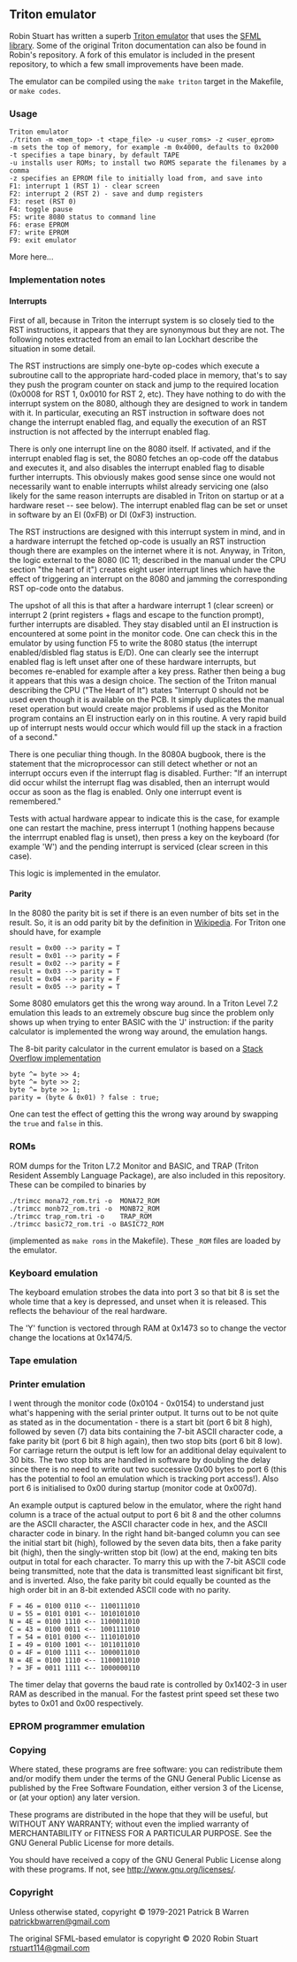 ## Triton emulator

Robin Stuart has written a superb [Triton
emulator](https://github.com/woo-j/triton) that uses the [SFML
library](https://www.sfml-dev.org/).  Some of the original Triton
documentation can also be found in Robin's repository.  A fork of this
emulator is included in the present repository, to which a few small
improvements have been made.

The emulator can be compiled using the `make triton` target in the
Makefile, or `make codes`.

### Usage
```
Triton emulator
./triton -m <mem_top> -t <tape_file> -u <user_roms> -z <user_eprom>
-m sets the top of memory, for example -m 0x4000, defaults to 0x2000
-t specifies a tape binary, by default TAPE
-u installs user ROMs; to install two ROMS separate the filenames by a comma
-z specifies an EPROM file to initially load from, and save into
F1: interrupt 1 (RST 1) - clear screen
F2: interrupt 2 (RST 2) - save and dump registers
F3: reset (RST 0)
F4: toggle pause
F5: write 8080 status to command line
F6: erase EPROM
F7: write EPROM
F9: exit emulator
```

More here...

### Implementation notes

#### Interrupts

First of all, because in Triton the interrupt system is so closely
tied to the RST instructions, it appears that they are synonymous but
they are not.  The following notes extracted from an email to Ian
Lockhart describe the situation in some detail.

The RST instructions are simply one-byte op-codes which execute a
subroutine call to the appropriate hard-coded place in memory, that's
to say they push the program counter on stack and jump to the required
location (0x0008 for RST 1, 0x0010 for RST 2, etc).  They have nothing
to do with the interrupt system on the 8080, although they are
designed to work in tandem with it.  In particular, executing an RST
instruction in software does not change the interrupt enabled flag,
and equally the execution of an RST instruction is not affected by the
interrupt enabled flag.

There is only one interrupt line on the 8080 itself.  If activated,
and if the interrupt enabled flag is set, the 8080 fetches an op-code
off the databus and executes it, and also disables the interrupt
enabled flag to disable further interrupts.  This obviously makes good
sense since one would not necessarily want to enable interrupts whilst
already servicing one (also likely for the same reason interrupts are
disabled in Triton on startup or at a hardware reset -- see below).
The interrupt enabled flag can be set or unset in software by an EI
(0xFB) or DI (0xF3) instruction.

The RST instructions are designed with this interrupt system in mind,
and in a hardware interrupt the fetched op-code is usually an RST
instruction though there are examples on the internet where it is not.
Anyway, in Triton, the logic external to the 8080 (IC 11; described in the
manual under the CPU section "the heart of it") creates eight user
interrupt lines which have the effect of triggering an interrupt on
the 8080 and jamming the corresponding RST op-code onto the databus.

The upshot of all this is that after a hardware interrupt 1 (clear
screen) or interrupt 2 (print registers + flags and escape to the
function prompt), further interrupts are disabled.  They stay disabled
until an EI instruction is encountered at some point in the monitor
code.  One can check this in the emulator by using function F5 to
write the 8080 status (the interrupt enabled/disbled flag status is
E/D).  One can clearly see the interrupt enabled flag is left unset
after one of these hardware interrupts, but becomes re-enabled for
example after a key press.  Rather then being a bug it appears that
this was a design choice.  The section of the Triton manual describing
the CPU ("The Heart of It") states "Interrupt 0 should not be used
even though it is available on the PCB. It simply duplicates the
manual reset operation but would create major problems if used as the
Monitor program contains an EI instruction early on in this routine. A
very rapid build up of interrupt nests would occur which would fill up
the stack in a fraction of a second."

There is one peculiar thing though.  In the 8080A bugbook, there is
the statement that the microprocessor can still detect whether or not
an interrupt occurs even if the interrupt flag is disabled.  Further:
"If an interrupt did occur whilst the interrupt flag was disabled,
then an interrupt would occur as soon as the flag is enabled. Only one
interrupt event is remembered."  

Tests with actual hardware appear to indicate this is the case, for
example one can restart the machine, press interrupt 1 (nothing
happens because the interrrupt enabled flag is unset), then press a
key on the keyboard (for example 'W') and the pending interrupt is
serviced (clear screen in this case).

This logic is implemented in the emulator.

#### Parity

In the 8080 the parity bit is set if there is an even number of bits set
in the result.  So, it is an odd parity bit by the definition in
[Wikipedia](https://en.wikipedia.org/wiki/Parity_bit).  For Triton one
should have, for example
```
result = 0x00 --> parity = T
result = 0x01 --> parity = F
result = 0x02 --> parity = F
result = 0x03 --> parity = T
result = 0x04 --> parity = F
result = 0x05 --> parity = T
```

Some 8080 emulators get this the wrong way around.  In a Triton Level
7.2 emulation this leads to an extremely obscure bug since the problem
only shows up when trying to enter BASIC with the 'J' instruction:
if the parity calculator is implemented the wrong way around, the
emulation hangs.

The 8-bit parity calculator in the current emulator is based on a
[Stack Overflow implementation](https://stackoverflow.com/questions/21617970/how-to-check-if-value-has-even-parity-of-bits-or-odd/21618038)
```
byte ^= byte >> 4;
byte ^= byte >> 2;
byte ^= byte >> 1;
parity = (byte & 0x01) ? false : true;
```  
One can test the effect of getting this the wrong way around by swapping the `true` and `false` in this.

### ROMs

ROM dumps for the Triton L7.2 Monitor and BASIC, and TRAP (Triton
Resident Assembly Language Package), are also included in this repository.  These can be
compiled to binaries by
```
./trimcc mona72_rom.tri -o  MONA72_ROM
./trimcc monb72_rom.tri -o  MONB72_ROM
./trimcc trap_rom.tri -o    TRAP_ROM
./trimcc basic72_rom.tri -o BASIC72_ROM
```
(implemented as `make roms` in the Makefile).
These `_ROM` files are loaded by the emulator.

### Keyboard emulation

The keyboard emulation strobes the data into port 3 so that bit 8 is
set the whole time that a key is depressed, and unset when it is
released.  This reflects the behaviour of the real hardware.

The 'Y' function is vectored through RAM at 0x1473 so to change the
vector change the locations at 0x1474/5.

### Tape emulation

### Printer emulation

I went through the monitor code (0x0104 - 0x0154) to understand just
what's happening with the serial printer output.  It turns out to be
not quite as stated as in the documentation - there is a start bit
(port 6 bit 8 high), followed by seven (7) data bits containing the
7-bit ASCII character code, a fake parity bit (port 6 bit 8 high
again), then two stop bits (port 6 bit 8 low).  For carriage return
the output is left low for an additional delay equivalent to 30 bits.
The two stop bits are handled in software by doubling the delay since
there is no need to write out two successive 0x00 bytes to port 6
(this has the potential to fool an emulation which is tracking port
access!).  Also port 6 is initialised to 0x00 during startup (monitor
code at 0x007d).

An example output is captured below in the emulator, where the right
hand column is a trace of the actual output to port 6 bit 8 and the
other columns are the ASCII character, the ASCII character code in
hex, and the ASCII character code in binary.  In the right hand
bit-banged column you can see the initial start bit (high), followed
by the seven data bits, then a fake parity bit (high), then the
singly-written stop bit (low) at the end, making ten bits output in
total for each character.  To marry this up with the 7-bit ASCII code
being transmitted, note that the data is transmitted least significant
bit first, and is inverted.  Also, the fake parity bit could equally
be counted as the high order bit in an 8-bit extended ASCII code with
no parity.
```
F = 46 = 0100 0110 <-- 1100111010
U = 55 = 0101 0101 <-- 1010101010
N = 4E = 0100 1110 <-- 1100011010
C = 43 = 0100 0011 <-- 1001111010
T = 54 = 0101 0100 <-- 1110101010
I = 49 = 0100 1001 <-- 1011011010
O = 4F = 0100 1111 <-- 1000011010
N = 4E = 0100 1110 <-- 1100011010
? = 3F = 0011 1111 <-- 1000000110
```
The timer delay that governs the baud rate is controlled by 0x1402-3
in user RAM as described in the manual.  For the fastest print speed
set these two bytes to 0x01 and 0x00 respectively.

### EPROM programmer emulation


### Copying

Where stated, these programs are free software: you can redistribute
them and/or modify them under the terms of the GNU General Public License
as published by the Free Software Foundation, either version 3 of the
License, or (at your option) any later version.

These programs are distributed in the hope that they will be useful, but
WITHOUT ANY WARRANTY; without even the implied warranty of
MERCHANTABILITY or FITNESS FOR A PARTICULAR PURPOSE.  See the GNU
General Public License for more details.

You should have received a copy of the GNU General Public License
along with these programs.  If not, see
<http://www.gnu.org/licenses/>.

### Copyright

Unless otherwise stated, copyright &copy; 1979-2021 Patrick B Warren
<patrickbwarren@gmail.com>

The original SFML-based emulator is copyright &copy; 2020 Robin Stuart
<rstuart114@gmail.com>
